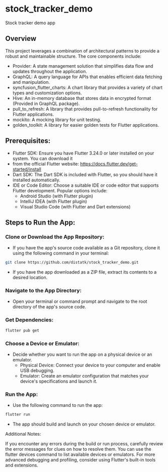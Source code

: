 # stock_tracker_demo

Stock tracker demo app

## Overview

This project leverages a combination of architectural patterns to provide a robust and maintainable
structure. The core components include:

- Provider: A state management solution that simplifies data flow and updates throughout the
  application.
- GraphQL: A query language for APIs that enables efficient data fetching and manipulation.
- syncfusion_flutter_charts: A chart library that provides a variety of chart types and
  customization options.
- Hive: An in-memory database that stores data in encrypted format (Provided in GraphQL package).
- pull_to_refresh: A library that provides pull-to-refresh functionality for Flutter applications.
- mockito: A mocking library for unit testing.
- golden_toolkit: A library for easier golden tests for Flutter applications.

## Prerequisites:

- Flutter SDK: Ensure you have Flutter 3.24.0 or later installed on your system. You can download it
- from the official Flutter website: https://docs.flutter.dev/get-started/install
- Dart SDK: The Dart SDK is included with Flutter, so you should have it installed automatically.
- IDE or Code Editor: Choose a suitable IDE or code editor that supports Flutter development.
  Popular
  options include:
    - Android Studio (with Flutter plugin)
    - IntelliJ IDEA (with Flutter plugin)
    - Visual Studio Code (with Flutter and Dart extensions)

## Steps to Run the App:

### Clone or Download the App Repository:

- If you have the app's source code available as a Git repository, clone it using the following
  command in your terminal:

```bash
git clone https://github.com/distatk/stock_tracker_demo.git
```

- If you have the app downloaded as a ZIP file, extract its contents to a desired location.

### Navigate to the App Directory:

- Open your terminal or command prompt and navigate to the root directory of the app's source code.

### Get Dependencies:

```bash
flutter pub get
```

### Choose a Device or Emulator:

- Decide whether you want to run the app on a physical device or an emulator.
    - Physical Device: Connect your device to your computer and enable USB debugging.
    - Emulator: Create an emulator configuration that matches your device's specifications and
      launch it.

### Run the App:

- Use the following command to run the app:

```bash
flutter run
```

- The app should build and launch on your chosen device or emulator.

Additional Notes:

If you encounter any errors during the build or run process, carefully review the error messages for
clues on how to resolve them.
You can use the flutter devices command to list available devices or emulators.
For more advanced debugging and profiling, consider using Flutter's built-in tools and extensions.
